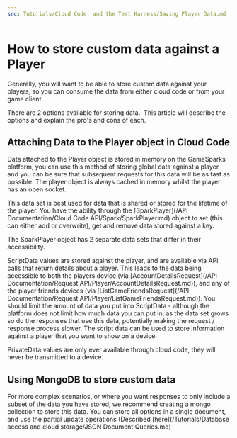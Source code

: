 ```yaml
---
src: Tutorials/Cloud Code, and the Test Harness/Saving Player Data.md
---
```


# How to store custom data against a Player

Generally, you will want to be able to store custom data against your players, so you can consume the data from either cloud code or from your game client.

There are 2 options available for storing data.  This article will describe the options and explain the pro's and cons of each.

## Attaching Data to the Player object in Cloud Code

Data attached to the Player object is stored in memory on the GameSparks platform, you can use this method of storing global data against a player and you can be sure that subsequent requests for this data will be as fast as possible. The player object is always cached in memory whilst the player has an open socket.

This data set is best used for data that is shared or stored for the lifetime of the player. You have the ability through the [SparkPlayer](/API Documentation/Cloud Code API/Spark/SparkPlayer.md) object to set (this can either add or overwrite), get and remove data stored against a key.

The SparkPlayer object has 2 separate data sets that differ in their accessibility.

ScriptData values are stored against the player, and are available via API calls that return details about a player. This leads to the data being accessible to both the players device (via [AccountDetailsRequest](/API Documentation/Request API/Player/AccountDetailsRequest.md)), and any of the player friends devices (via [ListGameFriendsRequest](/API Documentation/Request API/Player/ListGameFriendsRequest.md)). You should limit the amount of data you put into ScriptData - although the platform does not limit how much data you can put in, as the data set grows so do the responses that use this data, potentially making the request / response process slower. The script data can be used to store information against a player that you want to show on a device.

PrivateData values are only ever available through cloud code, they will never be transmitted to a device.

## Using MongoDB to store custom data

For more complex scenarios, or where you want responses to only include a subset of the data you have stored, we recommend creating a mongo collection to store this data. You can store all options in a single document, and use the partial update operations (Described [here](/Tutorials/Database access and cloud storage/JSON Document Queries.md)

